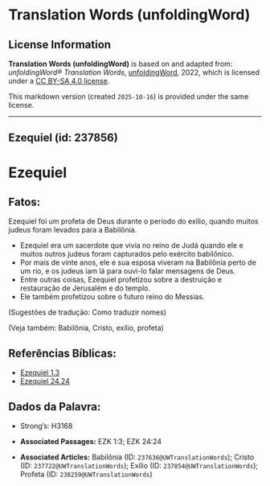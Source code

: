 # Translation Words (unfoldingWord)

## License Information

**Translation Words (unfoldingWord)** is based on and adapted from: _unfoldingWord® Translation Words_, [unfoldingWord](https://unfoldingword.org/utw), 2022, which is licensed under a [CC BY-SA 4.0 license](https://creativecommons.org/licenses/by-sa/4.0/legalcode.en).

This markdown version (created `2025-10-16`) is provided under the same license.



--------------------------------

## Ezequiel (id: 237856)

Ezequiel
========

Fatos:
------

Ezequiel foi um profeta de Deus durante o período do exílio, quando muitos judeus foram levados para a Babilônia.

* Ezequiel era um sacerdote que vivia no reino de Judá quando ele e muitos outros judeus foram capturados pelo exército babilônico.
* Por mais de vinte anos, ele e sua esposa viveram na Babilônia perto de um rio, e os judeus iam lá para ouvi\-lo falar mensagens de Deus.
* Entre outras coisas, Ezequiel profetizou sobre a destruição e restauração de Jerusalém e do templo.
* Ele também profetizou sobre o futuro reino do Messias.

(Sugestões de tradução: Como traduzir nomes)

(Veja também: Babilônia, Cristo, exílio, profeta)

Referências Bíblicas:
---------------------

* [Ezequiel 1\.3](https://ref.ly/Ezek1:3)
* [Ezequiel 24\.24](https://ref.ly/Ezek24:24)

Dados da Palavra:
-----------------

* Strong’s: H3168

* **Associated Passages:** EZK 1:3; EZK 24:24
* **Associated Articles:** Babilônia (ID: `237636@UWTranslationWords`); Cristo (ID: `237722@UWTranslationWords`); Exílio (ID: `237854@UWTranslationWords`); Profeta (ID: `238259@UWTranslationWords`)

